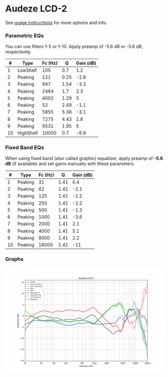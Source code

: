 # Audeze LCD-2
See [usage instructions](https://github.com/jaakkopasanen/AutoEq#usage) for more options and info.

### Parametric EQs
You can use filters 1-5 or 1-10. Apply preamp of -5.6 dB or -5.6 dB, respectively.

|   # | Type      |   Fc (Hz) |    Q |   Gain (dB) |
|-----|-----------|-----------|------|-------------|
|   1 | LowShelf  |       105 | 0.7  |         1.2 |
|   2 | Peaking   |       121 | 0.25 |        -2.8 |
|   3 | Peaking   |       947 | 1.54 |        -3.3 |
|   4 | Peaking   |      2464 | 1.7  |         2.3 |
|   5 | Peaking   |      4002 | 1.29 |         5   |
|   6 | Peaking   |        52 | 2.49 |        -1.1 |
|   7 | Peaking   |      5855 | 5.38 |        -3.1 |
|   8 | Peaking   |      7275 | 4.43 |         1.8 |
|   9 | Peaking   |      9531 | 1.95 |         5   |
|  10 | HighShelf |     10000 | 0.7  |        -6.9 |

### Fixed Band EQs
When using fixed band (also called graphic) equalizer, apply preamp of **-5.6 dB** (if available) and set gains manually with these parameters.

|   # | Type    |   Fc (Hz) |    Q |   Gain (dB) |
|-----|---------|-----------|------|-------------|
|   1 | Peaking |        31 | 1.41 |         0.4 |
|   2 | Peaking |        62 | 1.41 |        -2.1 |
|   3 | Peaking |       125 | 1.41 |        -1.2 |
|   4 | Peaking |       250 | 1.41 |        -2.2 |
|   5 | Peaking |       500 | 1.41 |        -1.3 |
|   6 | Peaking |      1000 | 1.41 |        -3.6 |
|   7 | Peaking |      2000 | 1.41 |         2.1 |
|   8 | Peaking |      4000 | 1.41 |         5.1 |
|   9 | Peaking |      8000 | 1.41 |         2.2 |
|  10 | Peaking |     16000 | 1.41 |       -11   |

### Graphs
![](./Audeze%20LCD-2.png)
